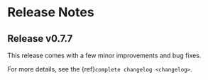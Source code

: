 # Release Notes

## Release v0.7.7

This release comes with a few minor improvements and bug fixes.

For more details, see the {ref}`complete changelog <changelog>`.


    
